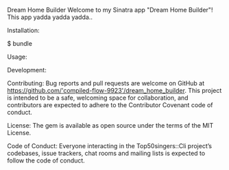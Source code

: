 
Dream Home Builder
Welcome to my Sinatra app "Dream Home Builder"! This app yadda yadda yadda..

Installation:



$ bundle

Usage:


Development:



Contributing:
Bug reports and pull requests are welcome on GitHub at https://github.com/'compiled-flow-9923'/dream_home_builder. This project is intended to be a safe, welcoming space for collaboration, and contributors are expected to adhere to the Contributor Covenant code of conduct.

License:
The gem is available as open source under the terms of the MIT License.

Code of Conduct:
Everyone interacting in the Top50singers::Cli project’s codebases, issue trackers, chat rooms and mailing lists is expected to follow the code of conduct.